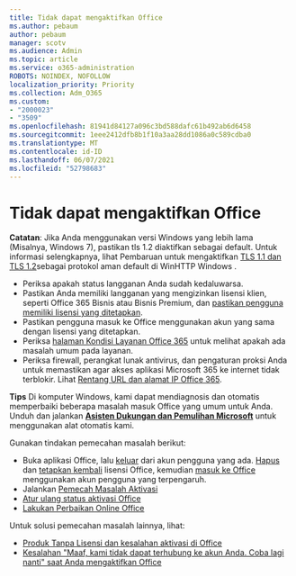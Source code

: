 ```yaml
---
title: Tidak dapat mengaktifkan Office
ms.author: pebaum
author: pebaum
manager: scotv
ms.audience: Admin
ms.topic: article
ms.service: o365-administration
ROBOTS: NOINDEX, NOFOLLOW
localization_priority: Priority
ms.collection: Adm_O365
ms.custom:
- "2000023"
- "3509"
ms.openlocfilehash: 81941d84127a096c3bd588dafc61b492ab6d6458
ms.sourcegitcommit: 1eee2412dfb8b1f10a3aa28dd1086a0c589cdba0
ms.translationtype: MT
ms.contentlocale: id-ID
ms.lasthandoff: 06/07/2021
ms.locfileid: "52798683"
---
```

# <a name="unable-to-activate-office"></a>Tidak dapat mengaktifkan Office

**Catatan**: Jika Anda menggunakan versi Windows yang lebih lama (Misalnya, Windows 7), pastikan tls 1.2 diaktifkan sebagai default. Untuk informasi selengkapnya, lihat Pembaruan untuk mengaktifkan [TLS 1.1 dan TLS 1.2](https://support.microsoft.com/topic/update-to-enable-tls-1-1-and-tls-1-2-as-default-secure-protocols-in-winhttp-in-windows-c4bd73d2-31d7-761e-0178-11268bb10392)sebagai protokol aman default di WinHTTP Windows .

- Periksa apakah status langganan Anda sudah kedaluwarsa.
- Pastikan Anda memiliki langganan yang mengizinkan lisensi klien, seperti Office 365 Bisnis atau Bisnis Premium, dan [pastikan pengguna memiliki lisensi yang ditetapkan](/microsoft-365/admin/manage/assign-licenses-to-users).
- Pastikan pengguna masuk ke Office menggunakan akun yang sama dengan lisensi yang ditetapkan.
- Periksa [halaman Kondisi Layanan Office 365](/office365/enterprise/view-service-health) untuk melihat apakah ada masalah umum pada layanan.
- Periksa firewall, perangkat lunak antivirus, dan pengaturan proksi Anda untuk memastikan agar akses aplikasi Microsoft 365 ke internet tidak terblokir. Lihat [Rentang URL dan alamat IP Office 365](/office365/enterprise/urls-and-ip-address-ranges "URL dan rentang alamat IP Office 365").

**Tips** Di komputer Windows, kami dapat mendiagnosis dan otomatis memperbaiki beberapa masalah masuk Office yang umum untuk Anda. Unduh dan jalankan  **[Asisten Dukungan dan Pemulihan Microsoft](https://aka.ms/SaRA-OfficeSignInScenario)** untuk menggunakan alat otomatis kami.

Gunakan tindakan pemecahan masalah berikut:

- Buka aplikasi Office, lalu [keluar](https://support.office.com/article/5a20dc11-47e9-4b6f-945d-478cb6d92071) dari akun pengguna yang ada. [Hapus](/microsoft-365/admin/manage/remove-licenses-from-users) dan [tetapkan kembali](/microsoft-365/admin/manage/assign-licenses-to-users) lisensi Office, kemudian [masuk ke Office](https://support.office.com/article/628ea040-f265-49de-b986-be09c3ebf8a9) menggunakan akun pengguna yang terpengaruh.
- Jalankan [Pemecah Masalah Aktivasi](https://aka.ms/SARA-OfficeActivation-Alchemy)
- [Atur ulang status aktivasi Office](/office365/troubleshoot/activation/reset-office-365-proplus-activation-state "Atur ulang status aktivasi Office")
- [Lakukan Perbaikan Online Office](https://support.office.com/Article/7821d4b6-7c1d-4205-aa0e-a6b40c5bb88b?wt.mc_id=Alchemy_ClientDIA)

Untuk solusi pemecahan masalah lainnya, lihat:  

- [Produk Tanpa Lisensi dan kesalahan aktivasi di Office](https://support.office.com/Article/0d23d3c0-c19c-4b2f-9845-5344fedc4380?wt.mc_id=Alchemy_ClientDIA)
- [Kesalahan "Maaf, kami tidak dapat terhubung ke akun Anda. Coba lagi nanti" saat Anda mengaktifkan Office](/office/troubleshoot/activation-installation/issue-when-activate-office-from-office-365)